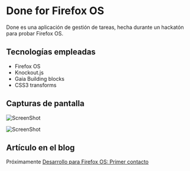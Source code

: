 Done for Firefox OS
=====================

Done es una aplicación de gestión de tareas, hecha durante un hackatón para probar Firefox OS.

Tecnologías empleadas
---------------------

- Firefox OS
- Knockout.js
- Gaia Building blocks
- CSS3 transforms

Capturas de pantalla
---------------------
![ScreenShot](https://raw.github.com/rlbisbe/done-firefoxos/master/snapshots/mainWindow.png)

![ScreenShot](https://raw.github.com/rlbisbe/done-firefoxos/master/snapshots/newTask.png)

Artículo en el blog
---------------------
Próximamente
[Desarrollo para Firefox OS: Primer contacto](http://kcy.me/hcye)
